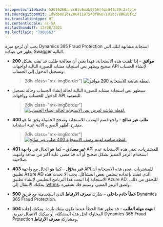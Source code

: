 ```yaml
---
ms.openlocfilehash: 53656260aacc03c6dab2756f4da641d79c2a421e
ms.sourcegitcommit: 1d9dbd81b128041197540f8687181cc789626fc2
ms.translationtype: HT
ms.contentlocale: ar-SA
ms.lasthandoff: 12/08/2021
ms.locfileid: "7900563"
---
```

يجب أن تُرجع ميزة Dynamics 365 Fraud Protection استجابة مشابهة لتلك التي تظهر في عينات Swagger التالية.

- **200 موافق** – إذا تلقيت هذه الاستجابة، فهذا يعني أن معالجة طلبك قد تمت بشكل صحيح ويظهر نص استجابة مشابه للصورة التالية لواجهات API لإنشاء الحساب وتسجيل الدخول إلى الحساب:

    > [!div class="mx-imgBorder"]
    > [![لقطة شاشة للاستجابة 200 موافق.](../media/approve-response.png)](../media/approve-response.png#lightbox)

- سيظهر نص استجابة مشابه للصورة التالية لحالة إنشاء الحساب وحالة تسجيل الدخول للحساب وواجهات API للتسمية.

    > [!div class="mx-imgBorder"]
    > [![لقطة شاشة لعرض نص الاستجابة لحالة إنشاء الحساب.](../media/label-response.png)](../media/label-response.png#lightbox)

- **400 طلب غير صالح** - راجع قسم الوصف للاستجابة وصحح الحمولة وفق ما هو مقترح. تُظهر الصورة الآتية عينة استجابة.

    > [!div class="mx-imgBorder"]
    > [![لقطة شاشة لعينة وصف الاستجابة 400 طلب غير صالح.](../media/bad-request-response.png)](../media/bad-request-response.png#lightbox)

- **401 غير مصادق** – كما هو الحال في واجهة API للمشتريات، تعني هذه الاستجابة عدم استخدام الرمز المميز بشكل صحيح أو أنه قد مضى عليه أكثر من ساعة وانتهت صلاحيته.

- **403 غير مخوّل** – كما هو الحال مع واجهة API للمشتريات، تعني هذه الاستجابة أن تطبيق Azure AD الذي قمت بإعداده يتضمن بعض المشاكل. يجب ألا تحدث هذه الاستجابة إذا اتبعت هذا البرنامج التعليمي لإنشاء تطبيق Azure AD. للتحقق من ذلك، يمكنك الانتقال إلى [jwt.ms](https://jwt.ms/)، ولصق الرمز المميز، وسيتم فك تشفيره.
   
- **500 خطأ خادم داخلي** – شارك **معرف الارتباط** الذي استخدمته مع فريق Dynamics 365 Fraud Protection.

- **504 انتهت مهلة الطلب** - قد يظهر هذا الخطأ عندما تكون بيئتك باردة.‬ يمكنك إعادة المحاولة لحل هذه المشكلة، أو يمكنك الاتصال بفريق Dynamics 365 Fraud Protection ومشاركة **معرف الارتباط**.
